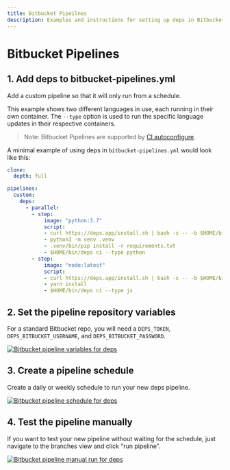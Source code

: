 ```yaml
---
title: Bitbucket Pipeilnes
description: Examples and instructions for setting up deps in Bitbucket Pipelines
---
```


# Bitbucket Pipelines

## 1. Add deps to bitbucket-pipelines.yml

Add a custom pipeline so that it will only run from a schedule.

This example shows two different languages in use,
each running in their own container. The `--type` option is used to run the specific language updates in their respective containers.

> Note: Bitbucket Pipelines are supported by [CI autoconfigure](/ci/#autoconfigure).

A minimal example of using deps in `bitbucket-pipelines.yml` would look like this:

```yaml
clone:
  depth: full

pipelines:
  custom:
    deps:
      - parallel:
        - step:
            image: "python:3.7"
            script:
            - curl https://deps.app/install.sh | bash -s -- -b $HOME/bin
            - python3 -m venv .venv
            - .venv/bin/pip install -r requirements.txt
            - $HOME/bin/deps ci --type python
        - step:
            image: "node:latest"
            script:
            - curl https://deps.app/install.sh | bash -s -- -b $HOME/bin
            - yarn install
            - $HOME/bin/deps ci --type js
```

## 2. Set the pipeline repository variables

For a standard Bitbucket repo, you will need a `DEPS_TOKEN`, `DEPS_BITBUCKET_USERNAME`, and `DEPS_BITBUCKET_PASSWORD`.

[![Bitbucket pipeline variables for deps](/assets/img/screenshots/bitbucket-pipeline-variables.png)](/assets/img/screenshots/bitbucket-pipeline-variables.png)

## 3. Create a pipeline schedule

Create a daily or weekly schedule to run your new deps pipeline.

[![Bitbucket pipeline schedule for deps](/assets/img/screenshots/bitbucket-pipeline-schedule.png)](/assets/img/screenshots/bitbucket-pipeline-schedule.png)

## 4. Test the pipeline manually

If you want to test your new pipeline without waiting for the schedule,
just navigate to the branches view and click "run pipeline".

[![Bitbucket pipeline manual run for deps](/assets/img/screenshots/bitbucket-pipeline-manual.png)](/assets/img/screenshots/bitbucket-pipeline-manual.png)
